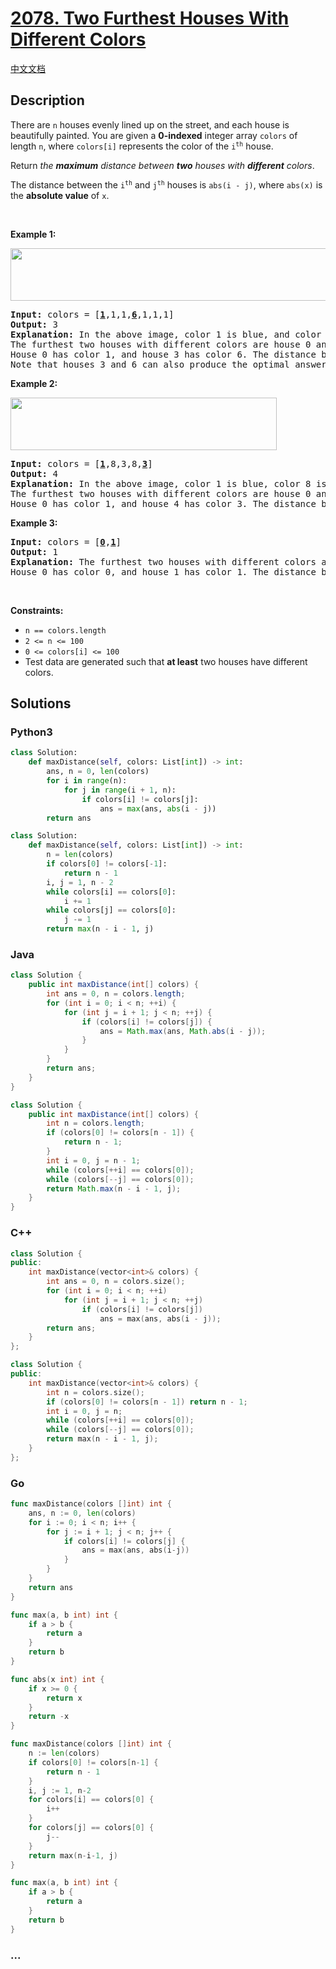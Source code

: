 # [2078. Two Furthest Houses With Different Colors](https://leetcode.com/problems/two-furthest-houses-with-different-colors)

[中文文档](/solution/2000-2099/2078.Two%20Furthest%20Houses%20With%20Different%20Colors/README.md)

## Description

<p>There are <code>n</code> houses evenly lined up on the street, and each house is beautifully painted. You are given a <strong>0-indexed</strong> integer array <code>colors</code> of length <code>n</code>, where <code>colors[i]</code> represents the color of the <code>i<sup>th</sup></code> house.</p>

<p>Return <em>the <strong>maximum</strong> distance between <strong>two</strong> houses with <strong>different</strong> colors</em>.</p>

<p>The distance between the <code>i<sup>th</sup></code> and <code>j<sup>th</sup></code> houses is <code>abs(i - j)</code>, where <code>abs(x)</code> is the <strong>absolute value</strong> of <code>x</code>.</p>

<p>&nbsp;</p>
<p><strong>Example 1:</strong></p>
<img alt="" src="https://fastly.jsdelivr.net/gh/doocs/leetcode@main/solution/2000-2099/2078.Two%20Furthest%20Houses%20With%20Different%20Colors/images/eg1.png" style="width: 610px; height: 84px;" />
<pre>
<strong>Input:</strong> colors = [<u><strong>1</strong></u>,1,1,<strong><u>6</u></strong>,1,1,1]
<strong>Output:</strong> 3
<strong>Explanation:</strong> In the above image, color 1 is blue, and color 6 is red.
The furthest two houses with different colors are house 0 and house 3.
House 0 has color 1, and house 3 has color 6. The distance between them is abs(0 - 3) = 3.
Note that houses 3 and 6 can also produce the optimal answer.
</pre>

<p><strong>Example 2:</strong></p>
<img alt="" src="https://fastly.jsdelivr.net/gh/doocs/leetcode@main/solution/2000-2099/2078.Two%20Furthest%20Houses%20With%20Different%20Colors/images/eg2.png" style="width: 426px; height: 84px;" />
<pre>
<strong>Input:</strong> colors = [<u><strong>1</strong></u>,8,3,8,<u><strong>3</strong></u>]
<strong>Output:</strong> 4
<strong>Explanation:</strong> In the above image, color 1 is blue, color 8 is yellow, and color 3 is green.
The furthest two houses with different colors are house 0 and house 4.
House 0 has color 1, and house 4 has color 3. The distance between them is abs(0 - 4) = 4.
</pre>

<p><strong>Example 3:</strong></p>

<pre>
<strong>Input:</strong> colors = [<u><strong>0</strong></u>,<strong><u>1</u></strong>]
<strong>Output:</strong> 1
<strong>Explanation:</strong> The furthest two houses with different colors are house 0 and house 1.
House 0 has color 0, and house 1 has color 1. The distance between them is abs(0 - 1) = 1.
</pre>

<p>&nbsp;</p>
<p><strong>Constraints:</strong></p>

<ul>
	<li><code>n ==&nbsp;colors.length</code></li>
	<li><code>2 &lt;= n &lt;= 100</code></li>
	<li><code>0 &lt;= colors[i] &lt;= 100</code></li>
	<li>Test data are generated such that <strong>at least</strong> two houses have different colors.</li>
</ul>

## Solutions

<!-- tabs:start -->

### **Python3**

```python
class Solution:
    def maxDistance(self, colors: List[int]) -> int:
        ans, n = 0, len(colors)
        for i in range(n):
            for j in range(i + 1, n):
                if colors[i] != colors[j]:
                    ans = max(ans, abs(i - j))
        return ans
```

```python
class Solution:
    def maxDistance(self, colors: List[int]) -> int:
        n = len(colors)
        if colors[0] != colors[-1]:
            return n - 1
        i, j = 1, n - 2
        while colors[i] == colors[0]:
            i += 1
        while colors[j] == colors[0]:
            j -= 1
        return max(n - i - 1, j)
```

### **Java**

```java
class Solution {
    public int maxDistance(int[] colors) {
        int ans = 0, n = colors.length;
        for (int i = 0; i < n; ++i) {
            for (int j = i + 1; j < n; ++j) {
                if (colors[i] != colors[j]) {
                    ans = Math.max(ans, Math.abs(i - j));
                }
            }
        }
        return ans;
    }
}
```

```java
class Solution {
    public int maxDistance(int[] colors) {
        int n = colors.length;
        if (colors[0] != colors[n - 1]) {
            return n - 1;
        }
        int i = 0, j = n - 1;
        while (colors[++i] == colors[0]);
        while (colors[--j] == colors[0]);
        return Math.max(n - i - 1, j);
    }
}
```

### **C++**

```cpp
class Solution {
public:
    int maxDistance(vector<int>& colors) {
        int ans = 0, n = colors.size();
        for (int i = 0; i < n; ++i)
            for (int j = i + 1; j < n; ++j)
                if (colors[i] != colors[j])
                    ans = max(ans, abs(i - j));
        return ans;
    }
};
```

```cpp
class Solution {
public:
    int maxDistance(vector<int>& colors) {
        int n = colors.size();
        if (colors[0] != colors[n - 1]) return n - 1;
        int i = 0, j = n;
        while (colors[++i] == colors[0]);
        while (colors[--j] == colors[0]);
        return max(n - i - 1, j);
    }
};
```

### **Go**

```go
func maxDistance(colors []int) int {
	ans, n := 0, len(colors)
	for i := 0; i < n; i++ {
		for j := i + 1; j < n; j++ {
			if colors[i] != colors[j] {
				ans = max(ans, abs(i-j))
			}
		}
	}
	return ans
}

func max(a, b int) int {
	if a > b {
		return a
	}
	return b
}

func abs(x int) int {
	if x >= 0 {
		return x
	}
	return -x
}
```

```go
func maxDistance(colors []int) int {
	n := len(colors)
	if colors[0] != colors[n-1] {
		return n - 1
	}
	i, j := 1, n-2
	for colors[i] == colors[0] {
		i++
	}
	for colors[j] == colors[0] {
		j--
	}
	return max(n-i-1, j)
}

func max(a, b int) int {
	if a > b {
		return a
	}
	return b
}
```

### **...**

```

```

<!-- tabs:end -->
